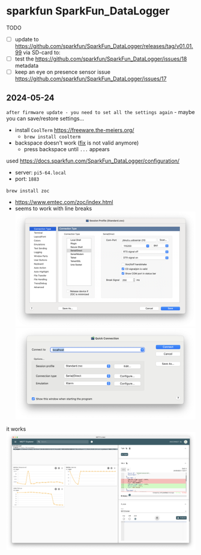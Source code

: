 # sparkfun SparkFun_DataLogger

TODO

 * [ ] update to https://github.com/sparkfun/SparkFun_DataLogger/releases/tag/v01.01.99 via SD-card to:
 * [ ] test the https://github.com/sparkfun/SparkFun_DataLogger/issues/18 metadata
 * [ ] keep an eye on presence sensor issue https://github.com/sparkfun/SparkFun_DataLogger/issues/17

## 2024-05-24 

`after firmware update - you need to set all the settings again` - maybe you can save/restore settings...

* install `CoolTerm` https://freeware.the-meiers.org/ 
   * `brew install coolterm`
* backspace doesn't work ([fix](https://learn.sparkfun.com/tutorials/terminal-basics/coolterm-windows-mac-linux#:~:text=If%20you%27re%20getting%20annoyed%20with%20not%20being%20able%20to%20use%20the%20backspace%2C%20turn%20on%20%27Handle%20Backspace%20Character%27%20under%20the%20Terminal%20tab%20under%20Options.) is not valid anymore)
   * press backspace until `...` appears

used https://docs.sparkfun.com/SparkFun_DataLogger/configuration/

* server: `pi5-64.local`
* port: `1883`

`brew install zoc`
* https://www.emtec.com/zoc/index.html
* seems to work with line breaks
![](assets/zoc1.png)![](assets/zoc2.png)

it works
![](assets/mqtt-working.png)
